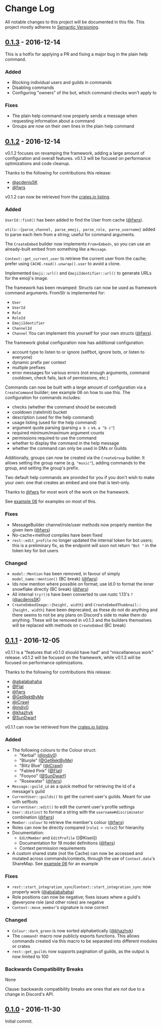 # Change Log
All notable changes to this project will be documented in this file.
This project mostly adheres to [Semantic Versioning][semver].

## [0.1.3] - 2016-12-14

This is a hotfix for applying a PR and fixing a major bug in the plain help
command.

### Added

- Blocking individual users and guilds in commands
- Disabling commands
- Configuring "owners" of the bot, which command checks won't apply to

### Fixes

- The plain help command now properly sends a message when requesting
  information about a command
- Groups are now on their own lines in the plain help command

## [0.1.2] - 2016-12-14

v0.1.2 focuses on revamping the framework, adding a large amount of
configuration and overall features. v0.1.3 will be focused on performance
optimizations and code cleanup.

Thanks to the following for contributions this release:

- [@acdenisSK]
- [@fwrs]

v0.1.2 can now be retrieved from the [crates.io listing].

### Added

`UserId::find()` has been added to find the User from cache ([@fwrs]).

`utils::{parse_channel, parse_emoji, parse_role, parse_username}` added to parse
each item from a string; useful for command arguments.

The `CreateEmbed` builder now implements `From<Embed>`, so you can use an
  already-built embed from something like a `Message`.

`Context::get_current_user` to retrieve the current user from the cache; prefer
using `CACHE.read().unwrap().user` to avoid a clone.

Implemented `Emoji::url()` and `EmojiIdentifier::url()` to generate URLs for the
emoji's image.



The framework has been revamped:
Structs can now be used as framework command arguments. FromStr is implemented
for:
- `User`
- `UserId`
- `Role`
- `RoleId`
- `EmojiIdentifier`
- `ChannelId`
- `Channel`
You can implement this yourself for your own structs ([@fwrs]).

The framework global configuration now has additional configuration:

- account type to listen to or ignore (selfbot, ignore bots, or listen to
  everyone)
- dynamic prefix per context
- multiple prefixes
- error messages for various errors (not enough arguments, command cooldown,
  check fails, lack of permissions, etc.)

Commands can now be built with a large amount of configuration via a
`CreateCommand` builder; see example 06 on how to use this. The configuration
for commands includes:

- checks (whether the command should be executed)
- cooldown (ratelimit) bucket
- description (used for the help command)
- usage listing (used for the help command)
- argument quote parsing (parsing `a b c` vs. `a "b c"`)
- required minimum/maximum argument counts
- permissions required to use the command
- whether to display the command in the help message
- whether the command can only be used in DMs or Guilds

Additionally, groups can now be created via the `CreateGroup` builder. It allows
setting the group name (e.g. `"music"`), adding commands to the group, and
setting the group's prefix.

Two default help commands are provided for you if you don't wish to make your
own: one that creates an embed and one that is text-only.


Thanks to [@fwrs] for most work of the work on the framework.

See [example 06][v0.1.2:example 06] for examples on most of this.


### Fixes

- MessageBuilder channel/role/user methods now properly mention the given
  item ([@fwrs])
- No-cache+method compiles have been fixed
- `rest::edit_profile` no longer updated the internal token for bot users; this
  is a preliminary fix, as the endpoint will soon not return `"Bot "` in the
  token key for bot users

### Changed

- `model::Mention` has been removed, in favour of simply
  `model_name::mention()` (BC break) ([@fwrs])
- Ids now mention where possible on format; use Id.0 to format the inner
  snowflake directly (BC break) ([@fwrs])
- All internal `try!()`s have been converted to use rustc 1.13's `?`
  ([@acdenisSK])
- `CreateEmbedImage::{height, width}` and
  `CreateEmbedThumbnail::{height, width}` have been deprecated, as these do
  not do anything and there seems to not be any plans on Discord's side to make
  them do anything. These will be removed in v0.1.3 and the builders themselves
  will be replaced with methods on `CreateEmbed` (BC break)

## [0.1.1] - 2016-12-05

v0.1.1 is a "features that v0.1.0 should have had" and "miscellaneous work"
release. v0.1.2 will be focused on the framework, while v0.1.3 will be focused
on performance optimizations.

Thanks to the following for contributions this release:

- [@abalabahaha]
- [@Flat]
- [@fwrs]
- [@GetRektByMe]
- [@iCrawl]
- [@indiv0]
- [@khazhyk]
- [@SunDwarf]

v0.1.1 can now be retrieved from the [crates.io listing].

### Added

- The following colours to the Colour struct:
  - "Kerbal" ([@indiv0])
  - "Blurple" ([@GetRektByMe])
  - "Blitz Blue" ([@iCrawl])
  - "Fabled Pink" ([@Flat])
  - "Fooyoo" ([@SunDwarf])
  - "Rosewater" ([@fwrs])
- `Message::guild_id` as a quick method for retrieving the Id of a message's guild
- `CurrentUser::guilds()` to get the current user's guilds. Meant for use with
  selfbots
- `CurrentUser::edit()` to edit the current user's profile settings
- `User::distinct` to format a string with the `username#discriminator`
  combination ([@fwrs])
- `Member::colour` to retrieve the member's colour ([@fwrs])
- Roles can now be directly compared (`role1 < role2`) for hierarchy
- Documentation:
  - `EditMember` and `EditProfile` ([@Kiseii])
  - Documentation for 19 model definitions ([@fwrs])
  - Context permission requirements
- A custom shared state (not the Cache) can now be accessed and mutated across
  commands/contexts, through the use of `Context.data`'s ShareMap. See
  [example 06][v0.1.1:example 06] for an example

### Fixes

- `rest::start_integration_sync`/`Context::start_integration_sync` now properly
  work ([@abalabahaha])
- Role positions can now be negative; fixes issues where a guild's @everyone
  role (and other roles) are negative
- `Context::move_member`'s signature is now correct

### Changed

- `Colour::dark_green` is now sorted alphabetically ([@khazhyk])
- The `command!` macro now publicly exports functions. This allows commands
  created via this macro to be separated into different modules or crates
- `rest::get_guilds` now supports pagination of guilds, as the output is now
  limited to 100

### Backwards Compatibility Breaks

None

Clause: backwards compatibility breaks are ones that are _not_ due to a change
in Discord's API.


## [0.1.0] - 2016-11-30

Initial commit.

[0.1.3]: https://github.com/zeyla/serenity/compare/v0.1.2...v0.1.3
[0.1.2]: https://github.com/zeyla/serenity/compare/v0.1.1...v0.1.2
[0.1.1]: https://github.com/zeyla/serenity/compare/v0.1.0...v0.1.1
[0.1.0]: https://github.com/zeyla/serenity/tree/403d65d5e98bdfa9f0c018610000c4a0b0c7d8d5
[crates.io listing]: https://crates.io/crates/serenity
[semver]: http://semver.org
[v0.1.2:example 06]: https://github.com/zeyla/serenity/tree/5a3665a9951c023e3e6ea688844558b7f8b5fb6e/examples/06_command_framework
[v0.1.1:example 06]: https://github.com/zeyla/serenity/tree/ccb9d16e5dbe965e5a604e1cb402cd3bc7de0df5/examples/06_command_framework

[@abalabahaha]: https://github.com/abalabahaha
[@acdenisSK]: https://github.com/acdenisSK
[@Flat]: https://github.com/Flat
[@fwrs]: https://github.com/fwrs
[@GetRektByMe]: https://github.com/GetRektByMe
[@iCrawl]: https://github.com/iCrawl
[@indiv0]: https://github.com/indiv0
[@khazhyk]: https://github.com/khazhyk
[@SunDwarf]: https://github.com/SunDwarf
